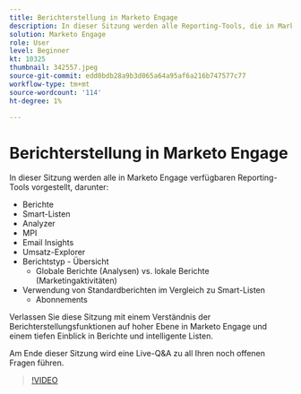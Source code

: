 ```yaml
---
title: Berichterstellung in Marketo Engage
description: In dieser Sitzung werden alle Reporting-Tools, die in Marketo Engage verfügbar sind, einschließlich Reports Smart Lists Analyzer MPI Email Insights
solution: Marketo Engage
role: User
level: Beginner
kt: 10325
thumbnail: 342557.jpeg
source-git-commit: edd0bdb28a9b3d065a64a95af6a216b747577c77
workflow-type: tm+mt
source-wordcount: '114'
ht-degree: 1%

---
```


# Berichterstellung in Marketo Engage

In dieser Sitzung werden alle in Marketo Engage verfügbaren Reporting-Tools vorgestellt, darunter:

* Berichte
* Smart-Listen
* Analyzer
* MPI
* Email Insights
* Umsatz-Explorer
* Berichtstyp - Übersicht
   * Globale Berichte (Analysen) vs. lokale Berichte (Marketingaktivitäten)
* Verwendung von Standardberichten im Vergleich zu Smart-Listen
   * Abonnements

Verlassen Sie diese Sitzung mit einem Verständnis der Berichterstellungsfunktionen auf hoher Ebene in Marketo Engage und einem tiefen Einblick in Berichte und intelligente Listen.

Am Ende dieser Sitzung wird eine Live-Q&amp;A zu all Ihren noch offenen Fragen führen.

>[!VIDEO](https://video.tv.adobe.com/v/342557/?quality=12&learn=on)
